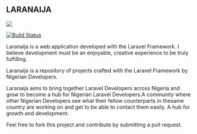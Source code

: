## LARANAIJA

![](https://img.shields.io/badge/unicodeveloper-approved-brightgreen.svg)

[![Build Status](https://travis-ci.org/busayo/laranaija.svg)](https://travis-ci.org/busayo/laranaija)

Laranaija is a web application developed with the Laravel Framework. I believe development must be an enjoyable, creative experience to be truly fulfilling.

Laranaija is a repository of projects crafted with the Laravel Framework by Nigerian Developers.

Laranaija aims to bring together Laravel Developers across Nigeria and grow to become a hub for Nigerian Laravel Developers.A community where other Nigerian Developers see what their fellow counterparts in thesame country are working on and get to be able to contact them easily. A hub for growth and development.

Feel free to fork this project and contribute by submitting a pull request.
